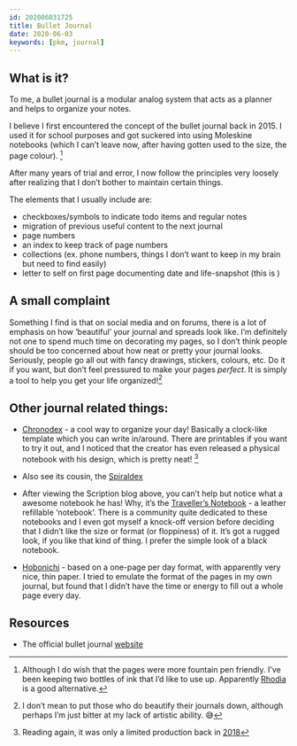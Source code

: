 ```yaml
---
id: 202006031725
title: Bullet Journal
date: 2020-06-03
keywords: [pkm, journal]
---
```


## What is it?
To me, a bullet journal is a modular analog system that acts as a planner and helps to organize your notes.

I believe I first encountered the concept of the bullet journal back in 2015. I used it for school purposes and got suckered into using Moleskine notebooks (which I can’t leave now, after having gotten used to the size, the page colour). [^1]

After many years of trial and error, I now follow the principles very loosely after realizing that I don’t bother to maintain certain things.

The elements that I usually include are:
- checkboxes/symbols to indicate todo items and regular notes
- migration of previous useful content to the next journal
- page numbers
- an index to keep track of page numbers
- collections (ex. phone numbers, things I don’t want to keep in my brain but need to find easily)
- letter to self on first page documenting date and life-snapshot (this is )

## A small complaint
Something I find is that on social media and on forums, there is a lot of emphasis on how ‘beautiful’ your journal and spreads look like. I’m definitely not one to spend much time on decorating my pages, so I don’t think people should be too concerned about how neat or pretty your journal looks. Seriously, people go all out with fancy drawings, stickers, colours, etc. Do it if you want, but don’t feel pressured to make your pages *perfect*. It is simply a tool to help you get your life organized![^3]

## Other journal related things:
- [Chronodex](https://scription.typepad.com/) - a cool way to organize your day! Basically a clock-like template which you can write in/around. There are printables if you want to try it out, and I noticed that the creator has even released a physical notebook with his design, which is pretty neat! [^2]

- Also see its cousin, the [Spiraldex](https://kentfromoz.blogspot.com/2013/05/introducing-spiraldex-visual-mapping.html)

- After viewing the Scription blog above, you can’t help but notice what a awesome notebook he has! Why, it’s the [Traveller’s Notebook](https://www.jetpens.com/blog/travelers-notebook-a-comprehensive-guide/pt/726) - a leather refillable ‘notebook’. There is a community quite dedicated to these notebooks and I even got myself a knock-off version before deciding that I didn’t like the size or format (or floppiness) of it. It’s got a rugged look, if you like that kind of thing. I prefer the simple look of a black notebook. 

- [Hobonichi](https://www.jetpens.com/blog/guide-to-the-hobonichi-techo-planner/pt/900) - based on a one-page per day format, with apparently very nice, thin paper. I tried to emulate the format of the pages in my own journal, but found that I didn’t have the time or energy to fill out a whole page every day.

## Resources
- The official bullet journal [website](https://bulletjournal.com/)

[^1]: Although I do wish that the pages were more fountain pen friendly. I’ve been keeping two bottles of ink that I’d like to use up. Apparently [Rhodia](https://www.rhodiapads.com/collections_boutique_webnotebook.php) is a good alternative.
[^2]: Reading again, it was only a limited production back in [2018](https://scription.typepad.com/blog/2018/08/chronodex-visual-scheduler-and-task-management-on-md-paper.html)
[^3]: I don’t mean to put those who do beautify their journals down, although perhaps I’m just bitter at my lack of artistic ability. 😅


